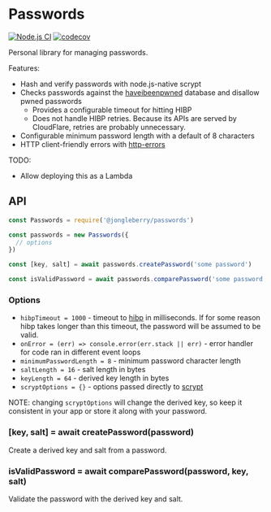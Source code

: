 # Passwords

[![Node.js CI](https://github.com/jonathanong/passwords/workflows/Node.js%20CI/badge.svg?branch=master)](https://github.com/jonathanong/passwords/actions?query=workflow%3A%22Node.js+CI%22+branch%3Amaster)
[![codecov](https://codecov.io/gh/jonathanong/passwords/branch/master/graph/badge.svg?token=4me2xcwg7f)](https://codecov.io/gh/jonathanong/passwords)

Personal library for managing passwords.

Features:

- Hash and verify passwords with node.js-native scrypt
- Checks passwords against the [haveibeenpwned](https://haveibeenpwned.com/API/v3#PwnedPasswords) database and disallow pwned passwords
  - Provides a configurable timeout for hitting HIBP
  - Does not handle HIBP retries. Because its APIs are served by CloudFlare, retries are probably unnecessary.
- Configurable minimum password length with a default of 8 characters
- HTTP client-friendly errors with [http-errors](https://www.npmjs.com/package/http-errors)

TODO:

- Allow deploying this as a Lambda

## API

```js
const Passwords = require('@jongleberry/passwords')

const passwords = new Passwords({
  // options
})

const [key, salt] = await passwords.createPassword('some password')

const isValidPassword = await passwords.comparePassword('some password', key, salt)
```

### Options

- `hibpTimeout = 1000` - timeout to [hibp](https://haveibeenpwned.com/API/v3#PwnedPasswords) in milliseconds. If for some reason hibp takes longer than this timeout, the password will be assumed to be valid.
- `onError = (err) => console.error(err.stack || err)` - error handler for code ran in different event loops
- `minimumPasswordLength = 8` - minimum password character length
- `saltLength = 16` - salt length in bytes
- `keyLength = 64` - derived key length in bytes
- `scryptOptions = {}` - options passed directly to [scrypt](https://nodejs.org/api/crypto.html#crypto_crypto_scrypt_password_salt_keylen_options_callback)

NOTE: changing `scryptOptions` will change the derived key, so keep it consistent in your app or store it along with your password.

### [key, salt] = await createPassword(password)

Create a derived key and salt from a password.

### isValidPassword = await comparePassword(password, key, salt)

Validate the password with the derived key and salt.
